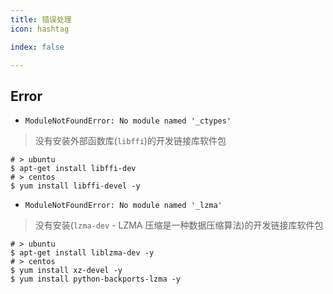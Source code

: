 ```yaml
---
title: 错误处理
icon: hashtag

index: false

---
```


<!-- more -->


## Error

- `ModuleNotFoundError: No module named '_ctypes'`
> 没有安装外部函数库(`libffi`)的开发链接库软件包

```shell
# > ubuntu
$ apt-get install libffi-dev
# > centos
$ yum install libffi-devel -y
```

- `ModuleNotFoundError: No module named '_lzma'`
> 没有安装(`lzma-dev` - LZMA 压缩是一种数据压缩算法)的开发链接库软件包 

```shell
# > ubuntu
$ apt-get install liblzma-dev -y
# > centos
$ yum install xz-devel -y
$ yum install python-backports-lzma -y
```